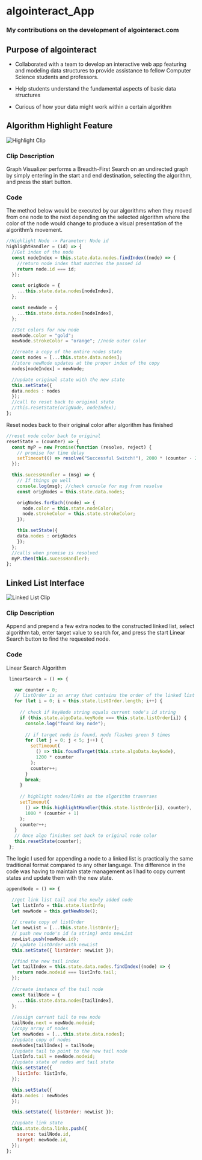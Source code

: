 # algointeract_App

### My contributions on the development of algointeract.com

## Purpose of algointeract

- Collaborated with a team to develop an interactive web app featuring and modeling data structures to provide assistance to fellow Computer Science students and professors. 

- Help students understand the fundamental aspects of basic data structures

- Curious of how your data might work within a certain algorithm

## Algorithm Highlight Feature 

![Highlight Clip](clips/algo_clip.gif)

### Clip Description

Graph Visualizer performs a Breadth-First Search on an undirected graph by simply entering in the start and end destination, selecting the algorithm, and press the start button.  

### Code

The method below would be executed by our algorithms when they moved from one node to the next depending on the selected algorithm where the color of the node would change to produce a visual presentation of the algorithm’s movement.

```javascript
//Highlight Node -> Parameter: Node id
highlightHandler = (id) => {
  //Get index of the node
  const nodeIndex = this.state.data.nodes.findIndex((node) => {
    //return node index that matches the passed id
    return node.id === id;
  });

  const origNode = {
    ...this.state.data.nodes[nodeIndex],
  };

  const newNode = {
    ...this.state.data.nodes[nodeIndex],
  };

  //Set colors for new node
  newNode.color = "gold";
  newNode.strokeColor = "orange"; //node outer color

  //create a copy of the entire nodes state
  const nodes = [...this.state.data.nodes];
  //store newNode updates at the proper index of the copy
  nodes[nodeIndex] = newNode;

  //update original state with the new state
  this.setState({
  data.nodes : nodes
  });
  //call to reset back to original state
  //this.resetState(origNode, nodeIndex);
};
```

Reset nodes back to their original color after algorithm has finished

```javascript
//reset node color back to original
resetState = (counter) => {
  const myP = new Promise(function (resolve, reject) {
    // promise for time delay
    setTimeout(() => resolve("Successful Switch!"), 2000 * (counter - 2));
  });

  this.sucessHandler = (msg) => {
    // If things go well
    console.log(msg); //check console for msg from resolve
    const origNodes = this.state.data.nodes;

    origNodes.forEach((node) => {
      node.color = this.state.nodeColor;
      node.strokeColor = this.state.strokeColor;
    });

    this.setState({
    data.nodes : origNodes
    });
  };
  //calls when promise is resolved
  myP.then(this.sucessHandler);
};
```

## Linked List Interface 

![Linked List Clip](clips/linkedlist.gif)

### Clip Description 

Append and prepend a few extra nodes to the constructed linked list, select algorithm tab, enter target value to search for, and press the start Linear Search button to find the requested node.  

### Code 

Linear Search Algorithm 

```javascript
 linearSearch = () => {

   var counter = 0;
   // listOrder is an array that contains the order of the linked list elements 
   for (let i = 0; i < this.state.listOrder.length; i++) {
   
     // check if keyNode string equals current node's id string
     if (this.state.algoData.keyNode === this.state.listOrder[i]) {
       console.log("found key node");
       
       // if target node is found, node flashes green 5 times 
       for (let j = 0; j < 5; j++) {
         setTimeout(
           () => this.foundTarget(this.state.algoData.keyNode),
           1200 * counter
         );
         counter++;
       }
       break;
     }
     
     // highlight nodes/links as the algorithm traverses
     setTimeout(
       () => this.highlightHandler(this.state.listOrder[i], counter),
       1000 * (counter + 1)
     );
     counter++;
   }
   // Once algo finishes set back to original node color
   this.resetState(counter);
 };
```
The logic I used for appending a node to a linked list is practically the same traditional format compared to any other language.  The difference in the code was having to maintain state management as I had to copy current states and update them with the new state. 

```javascript
appendNode = () => {

  //get link list tail and the newly added node
  let listInfo = this.state.listInfo;
  let newNode = this.getNewNode();
  
  // create copy of listOrder
  let newList = [...this.state.listOrder];
  // push new node's id (a string) onto newList
  newList.push(newNode.id);
  // update listOrder with newList
  this.setState({ listOrder: newList });

  //find the new tail index
  let tailIndex = this.state.data.nodes.findIndex((node) => {
    return node.nodeid === listInfo.tail;
  });
  
  //create instance of the tail node
  const tailNode = {
    ...this.state.data.nodes[tailIndex],
  };
  
  //assign current tail to new node
  tailNode.next = newNode.nodeid;
  //copy array of nodes
  let newNodes = [...this.state.data.nodes];
  //update copy of nodes
  newNodes[tailIndex] = tailNode;
  //update tail to point to the new tail node
  listInfo.tail = newNode.nodeid;
  //update state of nodes and tail state
  this.setState({
    listInfo: listInfo,
  });

  this.setState({
  data.nodes : newNodes
  });

  this.setState({ listOrder: newList });

  //update link state
  this.state.data.links.push({
    source: tailNode.id,
    target: newNode.id,
  });
};
```
